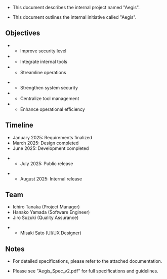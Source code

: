 - This document describes the internal project named "Aegis".
+ This document outlines the internal initiative called "Aegis".

## Objectives

- * Improve security level
- * Integrate internal tools
- * Streamline operations
+ * Strengthen system security
+ * Centralize tool management
+ * Enhance operational efficiency

## Timeline

* January 2025: Requirements finalized
* March 2025: Design completed
* June 2025: Development completed
- * July 2025: Public release
+ * August 2025: Internal release

## Team

* Ichiro Tanaka (Project Manager)
* Hanako Yamada (Software Engineer)
* Jiro Suzuki (Quality Assurance)
+ * Misaki Sato (UI/UX Designer)

## Notes

- For detailed specifications, please refer to the attached documentation.
+ Please see "Aegis_Spec_v2.pdf" for full specifications and guidelines.

